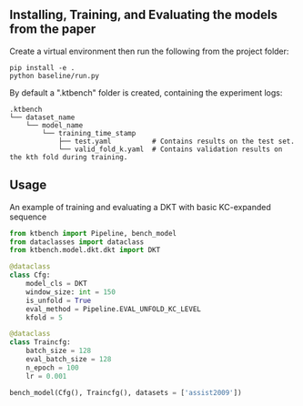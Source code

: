 ## Installing, Training, and Evaluating the models from the paper

Create a virtual environment then run the following from the project folder:
```console
pip install -e .
python baseline/run.py
```

By default a ".ktbench" folder is created, containing the experiment logs:

```
.ktbench
└── dataset_name
    └── model_name
        └── training_time_stamp
            ├── test.yaml          # Contains results on the test set.
            └── valid_fold_k.yaml  # Contains validation results on the kth fold during training.
```

## Usage
An example of training and evaluating a DKT with basic KC-expanded sequence
```python
from ktbench import Pipeline, bench_model
from dataclasses import dataclass
from ktbench.model.dkt.dkt import DKT

@dataclass
class Cfg:
    model_cls = DKT
    window_size: int = 150
    is_unfold = True
    eval_method = Pipeline.EVAL_UNFOLD_KC_LEVEL
    kfold = 5

@dataclass
class Traincfg:
    batch_size = 128
    eval_batch_size = 128
    n_epoch = 100
    lr = 0.001

bench_model(Cfg(), Traincfg(), datasets = ['assist2009'])

```

